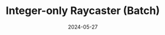 ---
draft: false
title: "Integer-only Raycaster (Batch)"
description: "A raycaster I wrote in Batch doesn't use floating point arithemetic."
date: 2024-05-27
url: /articles/batch_raycaster
---
